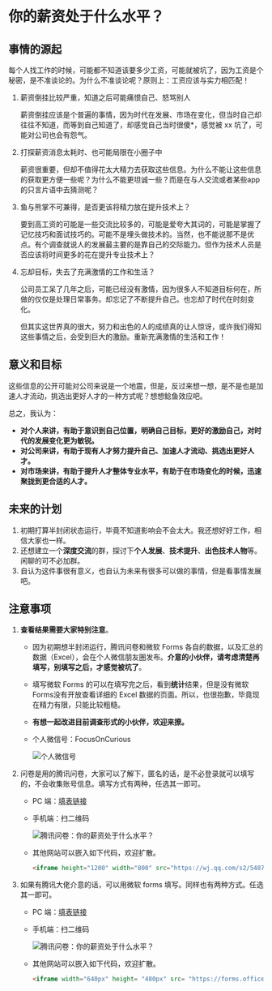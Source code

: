 # 你的薪资处于什么水平？

## 事情的源起

每个人找工作的时候，可能都不知道该要多少工资，可能就被坑了，因为工资是个秘密，是不准谈论的。为什么不准谈论呢？原则上：工资应该与实力相匹配！

1. 薪资倒挂比较严重，知道之后可能痛恨自己、怒骂别人

   薪资倒挂应该是个普遍的事情，因为时代在发展、市场在变化，但当时自己却往往不知道，而等到自己知道了，却感觉自己当时很傻*，感觉被 xx 坑了，可能对公司也会有怨气。

2. 打探薪资消息太耗时、也可能局限在小圈子中

   薪资很重要，但却不值得花太大精力去获取这些信息。为什么不能让这些信息的获取更方便一些呢？为什么不能更坦诚一些？而是在与人交流或者某些app 的只言片语中去猜测呢？

3. 鱼与熊掌不可兼得，是否更该将精力放在提升技术上？

   要到高工资的可能是一些交流比较多的，可能是爱夸大其词的，可能是掌握了记忆技巧和面试技巧的。可能不是埋头做技术的。当然，也不能说那不是优点。有个调查就说人的发展最主要的是靠自己的交际能力。但作为技术人员是否应该将时间更多的花在提升专业技术上？

4. 忘却目标，失去了充满激情的工作和生活？

   公司员工呆了几年之后，可能已经没有激情，因为很多人不知道目标何在，所做的仅仅是处理日常事务。却忘记了不断提升自己。也忘却了时代在时刻变化。

   但其实这世界真的很大，努力和出色的人的成绩真的让人惊讶，或许我们得知这些事情之后，会受到巨大的激励。重新充满激情的生活和工作！

## 意义和目标

这些信息的公开可能对公司来说是一个地震，但是，反过来想一想，是不是也是加速人才流动，挑选出更好人才的一种方式呢？想想鲶鱼效应吧。

总之，我认为：

- **对个人来讲，有助于意识到自己位置，明确自己目标，更好的激励自己，对时代的发展变化更为敏锐。**
- **对公司来讲，有助于现有人才努力提升自己、加速人才流动、挑选出更好人才。**
- **对市场来讲，有助于提升人才整体专业水平，有助于在市场变化的时候，迅速聚拢到更合适的人才。**

## 未来的计划

1. 初期打算半封闭状态运行，毕竟不知道影响会不会太大。我还想好好工作，相信大家也一样。
2. 还想建立一个**深度交流**的群，探讨下**个人发展**、**技术提升**、**出色技术人物**等。闲聊的可不必加群。
3. 自认为这件事很有意义，也自认为未来有很多可以做的事情，但是看事情发展吧。

## 注意事项

1. **查看结果需要大家特别注意**。

   - 因为初期想半封闭运行，腾讯问卷和微软 Forms 各自的数据，以及汇总的数据（Excel），会在个人微信朋友圈发布。**介意的小伙伴，请考虑清楚再填写，别填写之后，才感觉被坑了**。
   - 填写微软 Forms 的可以在填写完之后，看到**统计**结果，但是没有微软 Forms没有开放查看详细的 Excel 数据的页面。所以，也很抱歉，毕竟现在精力有限，只能比较粗糙。
   - **有想一起改进目前调查形式的小伙伴，欢迎来撩。**
   - 个人微信号：FocusOnCurious

     ![个人微信号](https://tva1.sinaimg.cn/large/0082zybply1gc58y27vl8j30kw0r2wfm.jpg)

2. 问卷是用的腾讯问卷，大家可以了解下，匿名的话，是不必登录就可以填写的，不会收集账号信息。填写方式有两种，任选其一即可。

   - PC 端：[填表链接](https://wj.qq.com/s2/5487945/e6b9/)

   - 手机端：扫二维码

     ![腾讯问卷：你的薪资处于什么水平？](https://tva1.sinaimg.cn/large/0082zybply1gc57domdtgj30p00p00qx.jpg)

   - 其他网站可以嵌入如下代码，欢迎扩散。

     ```html
     <iframe height="1200" width="800" src="https://wj.qq.com/s2/5487945/e6b9/" frameborder="0" allowfullscreen></iframe>
     ```

3. 如果有腾讯大佬介意的话，可以用微软 forms 填写。同样也有两种方式。任选其一即可。

   - PC 端：[填表链接](https://forms.office.com/Pages/ResponsePage.aspx?id=DQSIkWdsW0yxEjajBLZtrQAAAAAAAAAAAAa__b6XaUdUMjUyWlUyUzNZV0wzRE4xSTNaTFpTTTA5UC4u)

   - 手机端：扫二维码
   
     ![腾讯问卷：你的薪资处于什么水平？](https://tva1.sinaimg.cn/large/0082zybply1gc57fnfdhxj30m80m8t9q.jpg)

   - 其他网站可以嵌入如下代码，欢迎扩散。

      ```html
      <iframe width="640px" height= "480px" src= "https://forms.office.com/Pages/ResponsePage.aspx?id=DQSIkWdsW0yxEjajBLZtrQAAAAAAAAAAAAa__b6XaUdUMjUyWlUyUzNZV0wzRE4xSTNaTFpTTTA5UC4u&embed=true" frameborder= "0" marginwidth= "0" marginheight= "0" style= "border: none; max-width:100%; max-height:100vh" allowfullscreen webkitallowfullscreen mozallowfullscreen msallowfullscreen> </iframe>
      ```

  
